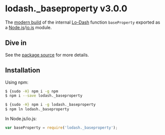 # lodash._baseproperty v3.0.0

The [modern build](https://github.com/lodash/lodash/wiki/Build-Differences) of the internal [Lo-Dash](https://lodash.com/) function `baseProperty` exported as a [Node.js](http://nodejs.org/)/[io.js](https://iojs.org/) module.

## Dive in

See the [package source](https://github.com/lodash/lodash/blob/3.0.0-npm-packages/lodash._baseproperty/index.js) for more details.

## Installation

Using npm:

```bash
$ {sudo -H} npm i -g npm
$ npm i --save lodash._baseproperty

$ {sudo -H} npm i -g lodash._baseproperty
$ npm ln lodash._baseproperty
```

In Node.js/io.js:

```js
var baseProperty = require('lodash._baseproperty');
```
